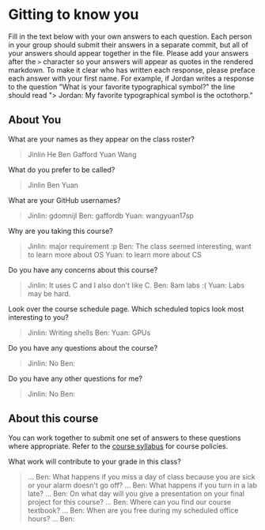 
# Gitting to know you
Fill in the text below with your own answers to each question. Each person in your group should submit their answers in a separate commit, but all of your answers should appear together in the file. Please add your answers after the `>` character so your answers will appear as quotes in the rendered markdown. To make it clear who has written each response, please preface each answer with your first name. For example, if Jordan writes a response to the question "What is your favorite typographical symbol?" the line should read "> Jordan: My favorite typographical symbol is the octothorp." 

## About You
What are your names as they appear on the class roster?
> Jinlin He
> Ben Gafford
> Yuan Wang

What do you prefer to be called?
> Jinlin
> Ben
> Yuan

What are your GitHub usernames?
> Jinlin: gdomnijl
> Ben: gaffordb
> Yuan: wangyuan17sp

Why are you taking this course?
> Jinlin: major requirement :p
> Ben: The class seemed interesting, want to learn more about OS
> Yuan: to learn more about CS

Do you have any concerns about this course?
> Jinlin: It uses C and I also don't like C.
> Ben: 8am labs :(
> Yuan: Labs may be hard.

Look over the course schedule page. Which scheduled topics look most interesting to you?
> Jinlin: Writing shells
> Ben: 
> Yuan: GPUs

Do you have any questions about the course?
> Jinlin: No
> Ben: 
> 

Do you have any other questions for me?
> Jinlin: No
> Ben: 
## About this course
You can work together to submit one set of answers to these questions where appropriate. Refer to the [course syllabus](http://www.cs.grinnell.edu/~curtsinger/teaching/2018S/CSC213/syllabus/) for course policies.

What work will contribute to your grade in this class?
> ...
> Ben: 
What happens if you miss a day of class because you are sick or your alarm doesn't go off?
> ...
> Ben: 
What happens if you turn in a lab late?
> ...
> Ben: 
On what day will you give a presentation on your final project for this course?
> ...
> Ben: 
Where can you find our course textbook?
> ...
> Ben: 
When are you free during my scheduled office hours?
> ...
> Ben: 
